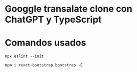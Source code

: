 # Googgle transalate clone con ChatGPT y TypeScript



# Comandos usados

```
npx eslint --init

npm i react-bootstrap bootstrap -E
```